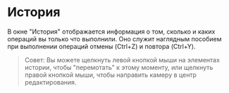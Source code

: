 # История

В окне "История" отображается информация о том, сколько и каких операций вы только что выполнили. Оно служит наглядным пособием при выполнении операций отмены (Ctrl+Z) и повтора (Ctrl+Y).

> Совет: Вы можете щелкнуть левой кнопкой мыши на элементах истории, чтобы "перемотать" к этому моменту, или щелкнуть правой кнопкой мыши, чтобы направить камеру в центр редактирования.
